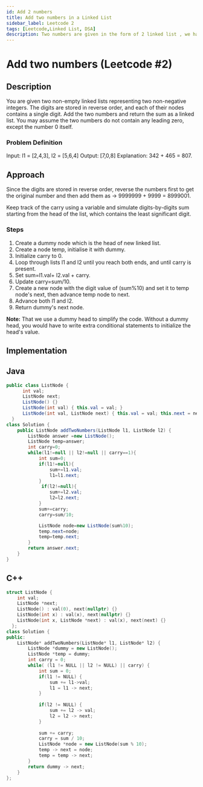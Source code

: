 ```yaml
---
id: Add 2 numbers 
title: Add two numbers in a Linked List
sidebar_label: Leetcode 2
tags: [Leetcode,Linked List, DSA]
description: Two numbers are given in the form of 2 linked list , we have to add these numbers and store the resultant number in a third linked list.
---
```

# Add two numbers (Leetcode #2)

## Description
You are given two non-empty linked lists representing two non-negative integers. The digits are stored in reverse order, and each of their nodes contains a single digit. Add the two numbers and return the sum as a linked list.
You may assume the two numbers do not contain any leading zero, except the number 0 itself.

### Problem Definition
Input: l1 = [2,4,3], l2 = [5,6,4]
Output: [7,0,8]
Explanation: 342 + 465 = 807.

## Approach
Since the digits are stored in reverse order, reverse the numbers first to get the original number and then add them as → 9999999 + 9999 = 8999001.

Keep track of the carry using a variable and simulate digits-by-digits sum starting from the head of the list, which contains the least significant digit.

### Steps
1. Create a dummy node which is the head of new linked list.
2. Create a node temp, initialise it with dummy.
3. Initialize carry to 0.
4. Loop through lists l1 and l2 until you reach both ends, and until carry is present.
5. Set sum=l1.val+ l2.val + carry.
6. Update carry=sum/10.
7. Create a new node with the digit value of (sum%10) and set it to temp node's next, then advance temp node to next.
8. Advance both l1 and l2.
9. Return dummy's next node.

**Note:** That we use a dummy head to simplify the code. Without a dummy head, you would have to write extra conditional statements to initialize the head's value.

## Implementation

## Java
```java
public class ListNode {
      int val;
      ListNode next;
      ListNode() {}
      ListNode(int val) { this.val = val; }
      ListNode(int val, ListNode next) { this.val = val; this.next = next; }
  }
class Solution {
    public ListNode addTwoNumbers(ListNode l1, ListNode l2) {
        ListNode answer =new ListNode();
        ListNode temp=answer;
        int carry=0;
        while(l1!=null || l2!=null || carry==1){
            int sum=0;
            if(l1!=null){
                sum+=l1.val;
                l1=l1.next;
            }
             if(l2!=null){
                sum+=l2.val;
                l2=l2.next;
            }
            sum+=carry;
            carry=sum/10;

            ListNode node=new ListNode(sum%10);
            temp.next=node;
            temp=temp.next;
        }
        return answer.next;
    }
}
```

## C++
```C++
struct ListNode {
    int val;
    ListNode *next;
    ListNode() : val(0), next(nullptr) {}
    ListNode(int x) : val(x), next(nullptr) {}
    ListNode(int x, ListNode *next) : val(x), next(next) {}
  };
class Solution {
public:
    ListNode* addTwoNumbers(ListNode* l1, ListNode* l2) {
        ListNode *dummy = new ListNode(); 
        ListNode *temp = dummy; 
        int carry = 0;
        while( (l1 != NULL || l2 != NULL) || carry) {
            int sum = 0; 
            if(l1 != NULL) {
                sum += l1->val; 
                l1 = l1 -> next; 
            }
            
            if(l2 != NULL) {
                sum += l2 -> val; 
                l2 = l2 -> next; 
            }
            
            sum += carry; 
            carry = sum / 10; 
            ListNode *node = new ListNode(sum % 10); 
            temp -> next = node; 
            temp = temp -> next; 
        }
        return dummy -> next; 
    }
};
```


